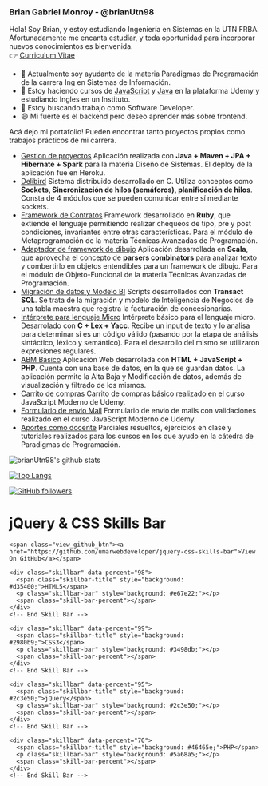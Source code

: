 ### Brian Gabriel Monroy - @brianUtn98

<!--
**brianUtn98/brianUtn98** is a ✨ _special_ ✨ repository because its `README.md` (this file) appears on your GitHub profile.
-->
Hola! Soy Brian, y estoy estudiando Ingeniería en Sistemas en la UTN FRBA. Afortunadamente me encanta estudiar, y toda oportunidad para incorporar nuevos conocimientos es bienvenida. <br>
:point_right: [Curriculum Vitae](https://drive.google.com/file/d/15XWSxkPonHIeYY5x8hg2Ml0v-Y1qm-0a/view?usp=sharing)
- 🔭 Actualmente soy ayudante de la materia Paradigmas de Programación de la carrera Ing en Sistemas de Información.
- 🌱 Estoy haciendo cursos de [JavaScript](https://www.udemy.com/course/javascript-moderno-guia-definitiva-construye-10-proyectos/) y [Java](https://www.udemy.com/course/universidad-java-especialista-en-java-desde-cero-a-master/) en la plataforma Udemy y estudiando Ingles en un Instituto.
- 👯 Estoy buscando trabajo como Software Developer.
- 😄 Mi fuerte es el backend pero deseo aprender más sobre frontend.

Acá dejo mi portafolio! Pueden encontrar tanto proyectos propios como trabajos prácticos de mi carrera.

* [Gestion de proyectos](https://github.com/brianUtn98/GeSoc) Aplicación realizada con **Java + Maven + JPA + Hibernate + Spark** para la materia Diseño de Sistemas. El deploy de la aplicación fue en Heroku.
* [Delibird](https://github.com/brianUtn98/Delibird-SO-2020-1c-Omnidata) Sistema distribuido desarrollado en C. Utiliza conceptos como **Sockets, Sincronización de hilos (semáforos), planificación de hilos**. Consta de 4 módulos que se pueden comunicar entre sí mediante sockets.
* [Framework de Contratos](https://github.com/brianUtn98/tadp-2020-2c-brianMonroy/tree/master/ruby) Framework desarrollado en **Ruby**, que extiende el lenguaje permitiendo realizar chequeos de tipo, pre y post condiciones, invariantes entre otras características. Para el módulo de Metaprogramación de la materia Técnicas Avanzadas de Programación.
* [Adaptador de framework de dibujo](https://github.com/brianUtn98/tadp-2020-2c-brianMonroy/tree/master/scala) Aplicación desarrollada en **Scala**, que aprovecha el concepto de **parsers combinators** para analizar texto y combertirlo en objetos entendibles para un framework de dibujo. Para el módulo de Objeto-Funcional de la materia Técnicas Avanzadas de Programación.
* [Migración de datos y Modelo BI](https://github.com/brianUtn98/gdd-factura2) Scripts desarrollados con **Transact SQL**. Se trata de la migración y modelo de Inteligencia de Negocios de una tabla maestra que registra la facturación de concesionarias.
* [Intérprete para lenguaje Micro](https://github.com/brianUtn98/Sintaxis-y-Sem-ntica-2019/tree/master/TP%202/Compilador%20-%20Monroy%20-%20Bruniard) Intérprete básico para el lenguaje micro. Desarrolado con **C + Lex + Yacc**. Recibe un input de texto y lo analisa para determinar si es un código válido (pasando por la etapa de análisis sintáctico, léxico y semántico). Para el desarrollo del mismo se utilizaron expresiones regulares.
* [ABM Básico](https://github.com/brianUtn98/app-abm) Aplicación Web desarrolada con **HTML + JavaScript + PHP**. Cuenta con una base de datos, en la que se guardan datos. La aplicación permite la Alta Baja y Modificación de datos, además de visualización y filtrado de los mismos.
* [Carrito de compras](https://github.com/brianUtn98/progreso-javascript-moderno/tree/main/15-PROYECTO-Carrito) Carrito de compras básico realizado en el curso JavaScript Moderno de Udemy.
* [Formulario de envio Mail](https://github.com/brianUtn98/progreso-javascript-moderno/tree/main/16-PROYECTO-EnviarEmail) Formulario de envio de mails con validaciones realizado en el curso JavaScript Moderno de Udemy.
* [Aportes como docente](https://github.com/brianUtn98/Material-de-cursada) Parciales resueltos, ejercicios en clase y tutoriales realizados para los cursos en los que ayudo en la cátedra de Paradigmas de Programación.

![brianUtn98's github stats](https://github-readme-stats.vercel.app/api?username=brianUtn98&show_icons=true&theme=tokyonight)  

[![Top Langs](https://github-readme-stats.vercel.app/api/top-langs/?username=brianUtn98&layout=compact&langs_count=8)](https://github.com/anuraghazra/github-readme-stats)
    
[![GitHub followers](https://img.shields.io/github/followers/brianUtn98?label=Follow&style=social)](https://github.com/brianUtn98)

<!doctype html>
<html>
<head>
<meta charset="utf-8">
<meta name="viewport" content="width=device-width">
<title>jQuery & CSS Skills Bar</title>
<link href="css/style.css" rel="stylesheet">

<script src="js/jquery-2.1.4.min.js"></script>
<script src="js/skill.bars.jquery.js"></script>

<script>

$(document).ready(function(){
	
	$('.skillbar').skillBars({
		from: 0,
		speed: 4000, 
		interval: 100,
		decimals: 0,
	});
	
});

</script>

<style>

/** github btn style**/
.view_github_btn
{
	width:100%;
	display:inline-block;
	text-align:center;
	margin:15px 0 30px 0;
}
.view_github_btn a
{
	border-color: #cbcbcb #b7b7b7 #b3b3b3;
    border-radius: 30px;
    border-style: solid;
    border-width: 1px;
    box-shadow: 0 1px 5px #e8e8e8;
    color: #303030;
    display: inline-block;
    font-size: 15px;
    font-weight: bold;
    line-height: 25px;
    padding: 12px 10px 12px 20px;
    width: 179px;
	text-decoration:none;
	background: url(http://umarwebdeveloper.github.io/images/octocat-icon.png) no-repeat 10% center;
}
/** github btn style**/
</style>

</head>

<body>

<div class="wrapper">
    <h1>jQuery & CSS Skills Bar</h1>
    
    <span class="view_github_btn"><a href="https://github.com/umarwebdeveloper/jquery-css-skills-bar">View On GitHub</a></span>
    
    <div class="skillbar" data-percent="98">
      <span class="skillbar-title" style="background: #d35400;">HTML5</span>
      <p class="skillbar-bar" style="background: #e67e22;"></p>
      <span class="skill-bar-percent"></span>
    </div>
    <!-- End Skill Bar -->
    
    <div class="skillbar" data-percent="99">
      <span class="skillbar-title" style="background: #2980b9;">CSS3</span>
      <p class="skillbar-bar" style="background: #3498db;"></p>
      <span class="skill-bar-percent"></span>
    </div>
    <!-- End Skill Bar -->
    
    <div class="skillbar" data-percent="95">
      <span class="skillbar-title" style="background: #2c3e50;">jQuery</span>
      <p class="skillbar-bar" style="background: #2c3e50;"></p>
      <span class="skill-bar-percent"></span>
    </div>
    <!-- End Skill Bar -->
    
    <div class="skillbar" data-percent="70">
      <span class="skillbar-title" style="background: #46465e;">PHP</span>
      <p class="skillbar-bar" style="background: #5a68a5;"></p>
      <span class="skill-bar-percent"></span>
    </div>
    <!-- End Skill Bar -->
</div>

</body>
</html>

